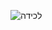 ![‏‏לכידה](https://user-images.githubusercontent.com/84409940/144634048-989825ba-a5ca-44ae-9e18-a6c5f7f10bad.PNG)
